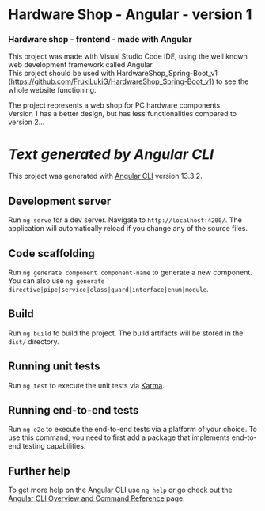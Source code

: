 # Hardware Shop - Angular - version 1

### Hardware shop - frontend - made with Angular

This project was made with Visual Studio Code IDE, using the well known web development framework called Angular.  
This project should be used with HardwareShop_Spring-Boot_v1 (https://github.com/FrukiLukiG/HardwareShop_Spring-Boot_v1) to see the whole website functioning.

The project represents a web shop for PC hardware components.  
Version 1 has a better design, but has less functionalities compared to version 2...

# ___Text generated by Angular CLI___

This project was generated with [Angular CLI](https://github.com/angular/angular-cli) version 13.3.2.

## Development server

Run `ng serve` for a dev server. Navigate to `http://localhost:4200/`. The application will automatically reload if you change any of the source files.

## Code scaffolding

Run `ng generate component component-name` to generate a new component. You can also use `ng generate directive|pipe|service|class|guard|interface|enum|module`.

## Build

Run `ng build` to build the project. The build artifacts will be stored in the `dist/` directory.

## Running unit tests

Run `ng test` to execute the unit tests via [Karma](https://karma-runner.github.io).

## Running end-to-end tests

Run `ng e2e` to execute the end-to-end tests via a platform of your choice. To use this command, you need to first add a package that implements end-to-end testing capabilities.

## Further help

To get more help on the Angular CLI use `ng help` or go check out the [Angular CLI Overview and Command Reference](https://angular.io/cli) page.
